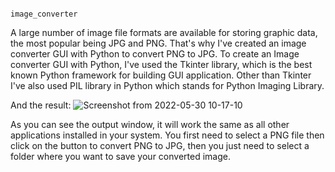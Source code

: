                                                                 image_converter
A large number of image file formats are available for storing graphic data, the most popular being JPG and PNG. That's why I've created an image converter GUI with Python to convert PNG to JPG.
To create an Image converter GUI with Python, I've used the Tkinter library, which is the best known Python framework for building GUI application. Other than Tkinter I've also used PIL library in Python which stands for Python Imaging Library.


And the result:
![Screenshot from 2022-05-30 10-17-10](https://user-images.githubusercontent.com/101047236/170917307-e1550232-fbfe-407a-8b99-645d2cd7f403.png)

As you can see the output window, it will work the same as all other applications installed in your system. You first need to select a PNG file then click on the button to convert PNG to JPG, then you just need to select a folder where you want to save your converted image.
